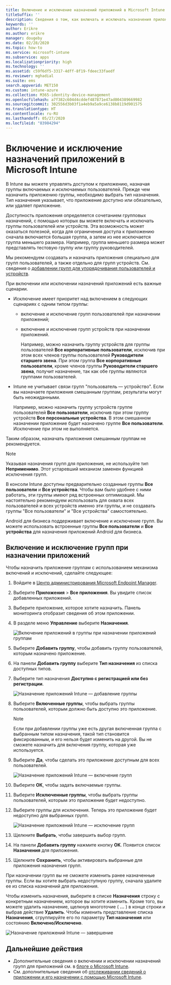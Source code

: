 ```yaml
---
title: Включение и исключение назначений приложений в Microsoft Intune
titleSuffix: ''
description: Сведения о том, как включать и исключать назначения приложений в Microsoft Intune.
keywords: ''
author: Erikre
ms.author: erikre
manager: dougeby
ms.date: 02/28/2020
ms.topic: how-to
ms.service: microsoft-intune
ms.subservice: apps
ms.localizationpriority: high
ms.technology: ''
ms.assetid: c59f6df5-3317-4dff-8f19-fdeec33faedf
ms.reviewer: mghadial
ms.suite: ems
search.appverid: MET150
ms.custom: intune-azure
ms.collection: M365-identity-device-management
ms.openlocfilehash: a7f382c604d4cddef487871e47ad004389669982
ms.sourcegitcommit: 302556d3b03f1a4eb9a5a9ce6138b8119d901575
ms.translationtype: HT
ms.contentlocale: ru-RU
ms.lasthandoff: 05/27/2020
ms.locfileid: "83984294"
---
```

# <a name="include-and-exclude-app-assignments-in-microsoft-intune"></a>Включение и исключение назначений приложений в Microsoft Intune

В Intune вы можете управлять доступом к приложению, назначая группы включаемых и исключаемых пользователей. Прежде чем назначить приложению группы, необходимо выбрать тип назначения. Тип назначения указывает, что приложение доступно или обязательно, или удаляет приложение. 

Доступность приложения определяется сочетанием групповых назначений, с помощью которых вы можете включать и исключать группы пользователей или устройств. Эта возможность может оказаться полезной, когда для ограничения доступа к приложению сначала включается большая группа, а затем из нее исключается группа меньшего размера. Например, группа меньшего размера может представлять тестовую группу или группу руководителей. 

Мы рекомендуем создавать и назначать приложения специально для групп пользователей, а также отдельно для групп устройств. См. сведения о [добавлении групп для упорядочивания пользователей и устройств](../fundamentals/groups-add.md).  

При включении или исключении назначений приложений есть важные сценарии.

- Исключение имеет приоритет над включением в следующих сценариях с одним типом группы:
  - включение и исключение групп пользователей при назначении приложений;
  - включение и исключение групп устройств при назначении приложений.

    Например, можно назначить группу устройств для группы пользователей **Все корпоративные пользователи**, исключив при этом всех членов группы пользователей **Руководители старшего звена**. При этом группа **Все корпоративные пользователи**, кроме членов группы **Руководители старшего звена**, получит назначение, так как обе группы являются группами пользователей.
- Intune не учитывает связи групп "пользователь — устройство". Если вы назначаете приложения смешанным группам, результаты могут быть неожиданными.

    Например, можно назначить группу устройств группе пользователей **Все пользователи**, исключив при этом группу устройств **Все персональные устройства**. В этом смешанном назначении приложение будет назначено группе **Все пользователи**. Исключение при этом не выполняется.

Таким образом, назначать приложения смешанным группам не рекомендуется.

> [!NOTE]
> Указывая назначения групп для приложения, не используйте тип **Неприменимо**. Этот устаревший механизм заменен функцией исключения групп. 
>
> В консоли Intune доступны предварительно созданные группы **Все пользователи** и **Все устройства**. Чтобы вам было удобнее с ними работать, эти группы имеют ряд встроенных оптимизаций. Мы настоятельно рекомендуем использовать для охвата всех пользователей и всех устройств именно эти группы, и не создавать группы "Все пользователи" и "Все устройства" самостоятельно.  
>
> Android для бизнеса поддерживает включение и исключение групп. Вы можете использовать встроенные группы **Все пользователи** и **Все устройства** для назначения приложений Android для бизнеса. 

## <a name="include-and-exclude-groups-when-assigning-apps"></a>Включение и исключение групп при назначении приложений

Чтобы назначить приложение группам с использованием механизма включений и исключений, сделайте следующее:

1. Войдите в [Центр администрирования Microsoft Endpoint Manager](https://go.microsoft.com/fwlink/?linkid=2109431).
2. Выберите **Приложения** > **Все приложения**. Вы увидите список добавленных приложений.
3. Выберите приложение, которое хотите назначить. Панель мониторинга отобразит сведения об этом приложении.
4. В разделе меню **Управление** выберите **Назначения**.

    ![Включение приложений в группы при назначении приложений группам](./media/apps-inc-exl-assignments/apps-inc-exl-01.png)

5. Выберите **Добавить группу**, чтобы добавить группу пользователей, которым назначено приложение. 
6. На панели **Добавить группу** выберите **Тип назначения** из списка доступных типов.
7. Выберите тип назначения **Доступно с регистрацией или без регистрации**.

    ![Назначение приложений Intune — добавление группы](./media/apps-inc-exl-assignments/apps-inc-exl-02.png)
8. Выберите **Включенные группы**, чтобы выбрать группы пользователей, которым должно быть доступно это приложение.

    > [!NOTE]
    > Если при добавлении группы уже есть другая включенная группа с выбранным типом назначения, такой тип становится фиксированным, и его нельзя будет изменить на другой. Вы не сможете назначить для включения группу, которая уже используется.

9. Выберите **Да**, чтобы сделать это приложение доступным для всех пользователей.

    ![Назначение приложений Intune — включение групп](./media/apps-inc-exl-assignments/apps-inc-exl-03.png)
10. Выберите **ОК**, чтобы задать включаемые группы.
11. Выберите **Исключенные группы**, чтобы выбрать группы пользователей, которым это приложение будет недоступно.
12. Выберите группы для исключения. Теперь это приложение будет недоступно для выбранных групп.

    ![Назначение приложений Intune — исключение групп](./media/apps-inc-exl-assignments/apps-inc-exl-04.png)
13. Щелкните **Выбрать**, чтобы завершить выбор групп.
14. На панели **Добавить группу** нажмите кнопку **OK**. Появится список **Назначения** для приложения.
15. Щелкните **Сохранить**, чтобы активировать выбранные для приложения назначения групп.

При назначении групп вы не сможете изменить ранее назначенные группы. Если вы хотите выбрать недоступную группу, сначала удалите ее из списка назначений для приложения.

Чтобы изменить назначения, выберите в списке **Назначения** строку с конкретным назначением, которое вы хотите изменить. Кроме того, вы можете удалить назначение, щелкнув многоточие ( **…** ) в конце строки и выбрав действие **Удалить**. Чтобы изменить представление списка **Назначения**, сгруппируйте его по параметру **Тип назначения** или состоянию **Включено/Исключено**.

![Назначение приложений Intune — завершение](./media/apps-inc-exl-assignments/apps-inc-exl-05.png)

## <a name="next-steps"></a>Дальнейшие действия

- Дополнительные сведения о включении и исключении назначений групп для приложений см. в [блоге о Microsoft Intune](https://aka.ms/new_app_assignment_process).
- См. дополнительные сведения об [отслеживании сведений о приложении и его назначении с помощью Microsoft Intune](apps-monitor.md).
